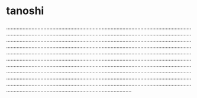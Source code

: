 # tanoshi

............................................................................................................................................................................................................................................................................................................................................................................................................................................................................................................................................................................................................................................................................................................................................................................................................................................................................................................................................................................................................................................................................................................................................................................................................................................................................................................................................................................